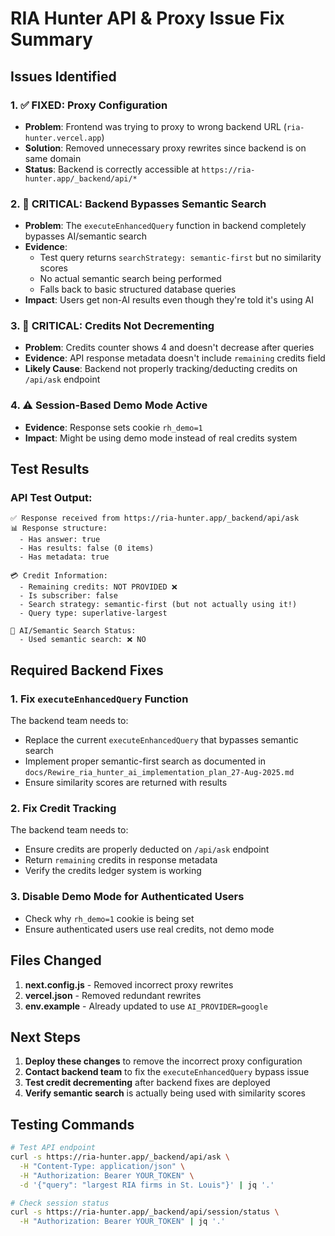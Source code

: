 # RIA Hunter API & Proxy Issue Fix Summary

## Issues Identified

### 1. ✅ FIXED: Proxy Configuration
- **Problem**: Frontend was trying to proxy to wrong backend URL (`ria-hunter.vercel.app`)
- **Solution**: Removed unnecessary proxy rewrites since backend is on same domain
- **Status**: Backend is correctly accessible at `https://ria-hunter.app/_backend/api/*`

### 2. 🔴 CRITICAL: Backend Bypasses Semantic Search
- **Problem**: The `executeEnhancedQuery` function in backend completely bypasses AI/semantic search
- **Evidence**: 
  - Test query returns `searchStrategy: semantic-first` but no similarity scores
  - No actual semantic search being performed
  - Falls back to basic structured database queries
- **Impact**: Users get non-AI results even though they're told it's using AI

### 3. 🔴 CRITICAL: Credits Not Decrementing
- **Problem**: Credits counter shows 4 and doesn't decrease after queries
- **Evidence**: API response metadata doesn't include `remaining` credits field
- **Likely Cause**: Backend not properly tracking/deducting credits on `/api/ask` endpoint

### 4. ⚠️ Session-Based Demo Mode Active
- **Evidence**: Response sets cookie `rh_demo=1` 
- **Impact**: Might be using demo mode instead of real credits system

## Test Results

### API Test Output:
```
✅ Response received from https://ria-hunter.app/_backend/api/ask
📊 Response structure:
  - Has answer: true
  - Has results: false (0 items)
  - Has metadata: true

💳 Credit Information:
  - Remaining credits: NOT PROVIDED ❌
  - Is subscriber: false
  - Search strategy: semantic-first (but not actually using it!)
  - Query type: superlative-largest

🤖 AI/Semantic Search Status:
  - Used semantic search: ❌ NO
```

## Required Backend Fixes

### 1. Fix `executeEnhancedQuery` Function
The backend team needs to:
- Replace the current `executeEnhancedQuery` that bypasses semantic search
- Implement proper semantic-first search as documented in `docs/Rewire_ria_hunter_ai_implementation_plan_27-Aug-2025.md`
- Ensure similarity scores are returned with results

### 2. Fix Credit Tracking
The backend team needs to:
- Ensure credits are properly deducted on `/api/ask` endpoint
- Return `remaining` credits in response metadata
- Verify the credits ledger system is working

### 3. Disable Demo Mode for Authenticated Users
- Check why `rh_demo=1` cookie is being set
- Ensure authenticated users use real credits, not demo mode

## Files Changed

1. **next.config.js** - Removed incorrect proxy rewrites
2. **vercel.json** - Removed redundant rewrites
3. **env.example** - Already updated to use `AI_PROVIDER=google`

## Next Steps

1. **Deploy these changes** to remove the incorrect proxy configuration
2. **Contact backend team** to fix the `executeEnhancedQuery` bypass issue
3. **Test credit decrementing** after backend fixes are deployed
4. **Verify semantic search** is actually being used with similarity scores

## Testing Commands

```bash
# Test API endpoint
curl -s https://ria-hunter.app/_backend/api/ask \
  -H "Content-Type: application/json" \
  -H "Authorization: Bearer YOUR_TOKEN" \
  -d '{"query": "largest RIA firms in St. Louis"}' | jq '.'

# Check session status
curl -s https://ria-hunter.app/_backend/api/session/status \
  -H "Authorization: Bearer YOUR_TOKEN" | jq '.'
```
